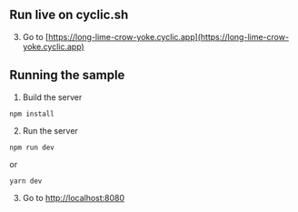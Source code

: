 ## Run live on cyclic.sh

3. Go to [https://long-lime-crow-yoke.cyclic.app](https://long-lime-crow-yoke.cyclic.app)

## Running the sample

1. Build the server

```
npm install
```

2. Run the server

```
npm run dev
```

or

```
yarn dev
```

3. Go to [http://localhost:8080](http://localhost:8080)
